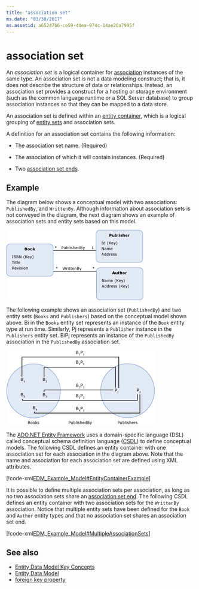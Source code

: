 ```yaml
---
title: "association set"
ms.date: "03/30/2017"
ms.assetid: a65247b6-ce59-44ea-974c-14ae20a7995f
---
```

# association set
An *association set* is a logical container for [association](../../../../docs/framework/data/adonet/association-type.md) instances of the same type. An association set is not a data modeling construct; that is, it does not describe the structure of data or relationships. Instead, an association set provides a construct for a hosting or storage environment (such as the common language runtime or a SQL Server database) to group association instances so that they can be mapped to a data store.  
  
 An association set is defined within an [entity container](../../../../docs/framework/data/adonet/entity-container.md), which is a logical grouping of [entity sets](../../../../docs/framework/data/adonet/entity-set.md) and association sets.  
  
 A definition for an association set contains the following information:  
  
- The association set name. (Required)  
  
- The association of which it will contain instances. (Required)  
  
- Two [association set ends](../../../../docs/framework/data/adonet/association-set-end.md).  
  
## Example  
 The diagram below shows a conceptual model with two associations: `PublishedBy`, and `WrittenBy`. Although information about association sets is not conveyed in the diagram, the next diagram shows an example of association sets and entity sets based on this model.  
  
 ![Example model with three entity types](./media/association-set/example-model-three-entity-types.gif)  
  
 The following example shows an association set (`PublishedBy`) and two entity sets (`Books` and `Publishers`) based on the conceptual model shown above. Bi in the `Books` entity set represents an instance of the `Book` entity type at run time. Similarly, Pj represents a `Publisher` instance in the `Publishers` entity set. BiPj represents an instance of the `PublishedBy` association in the `PublishedBy` association set.  
  
 ![Screenshot that shows a Sets example.](./media/association-set/sets-example-association.gif)  
  
 The [ADO.NET Entity Framework](../../../../docs/framework/data/adonet/ef/index.md) uses a domain-specific language (DSL) called conceptual schema definition language ([CSDL](../../../../docs/framework/data/adonet/ef/language-reference/csdl-specification.md)) to define conceptual models. The following CSDL defines an entity container with one association set for each association in the diagram above. Note that the name and association for each association set are defined using XML attributes.  
  
 [!code-xml[EDM_Example_Model#EntityContainerExample](../../../../samples/snippets/xml/VS_Snippets_Data/edm_example_model/xml/books.edmx#entitycontainerexample)]  
  
 It is possible to define multiple association sets per association, as long as no two association sets share an [association set end](../../../../docs/framework/data/adonet/association-set-end.md). The following CSDL defines an entity container with two association sets for the `WrittenBy` association. Notice that multiple entity sets have been defined for the `Book` and `Author` entity types and that no association set shares an association set end.  
  
 [!code-xml[EDM_Example_Model#MultipleAssociationSets](../../../../samples/snippets/xml/VS_Snippets_Data/edm_example_model/xml/books3.edmx#multipleassociationsets)]  
  
## See also

- [Entity Data Model Key Concepts](../../../../docs/framework/data/adonet/entity-data-model-key-concepts.md)
- [Entity Data Model](../../../../docs/framework/data/adonet/entity-data-model.md)
- [foreign key property](../../../../docs/framework/data/adonet/foreign-key-property.md)
